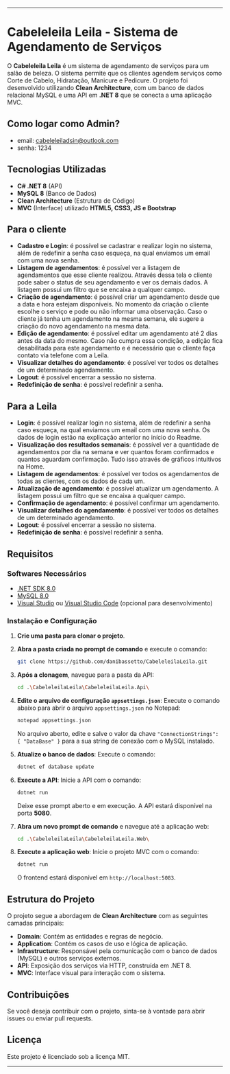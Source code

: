 
---

# Cabeleleila Leila - Sistema de Agendamento de Serviços

O **Cabeleleila Leila** é um sistema de agendamento de serviços para um salão de beleza. O sistema permite que os clientes agendem serviços como Corte de Cabelo, Hidratação, Manicure e Pedicure. O projeto foi desenvolvido utilizando **Clean Architecture**, com um banco de dados relacional MySQL e uma API em **.NET 8** que se conecta a uma aplicação MVC.

## Como logar como Admin?

- email: cabeleleiladsin@outlook.com
- senha: 1234

## Tecnologias Utilizadas

- **C# .NET 8** (API)
- **MySQL 8** (Banco de Dados)
- **Clean Architecture** (Estrutura de Código)
- **MVC** (Interface) utilizado **HTML5, CSS3, JS e Bootstrap**

## Para o cliente

- **Cadastro e Login**: é possível se cadastrar e realizar login no sistema, além de redefinir a senha caso esqueça, na qual enviamos um email com uma nova senha.
- **Listagem de agendamentos**: é possível ver a listagem de agendamentos que esse cliente realizou. Através dessa tela o cliente pode saber o status de seu agendamento e ver os demais dados. A listagem possui um filtro que se encaixa a qualquer campo.
- **Criação de agendamento**: é possível criar um agendamento desde que a data e hora estejam disponíveis. No momento da criação o cliente escolhe o serviço e pode ou não informar uma observação. Caso o cliente já tenha um agendamento na mesma semana, ele sugere a criação do novo agendamento na mesma data.
- **Edição de agendamento**: é possível editar um agendamento até 2 dias antes da data do mesmo. Caso não cumpra essa condição, a edição fica desabilitada para este agendamento e é necessário que o cliente faça contato via telefone com a Leila.
- **Visualizar detalhes do agendamento**: é possível ver todos os detalhes de um determinado agendamento.
- **Logout**: é possível encerrar a sessão no sistema.
- **Redefinição de senha**: é possível redefinir a senha.

## Para a Leila

- **Login**: é possível realizar login no sistema, além de redefinir a senha caso esqueça, na qual enviamos um email com uma nova senha. Os dados de login estão na explicação anterior no início do Readme.
- **Visualização dos resultados semanais**: é possível ver a quantidade de agendamentos por dia na semana e ver quantos foram confirmados e quantos aguardam confirmação. Tudo isso através de gráficos intuitivos na Home.
- **Listagem de agendamentos**: é possível ver todos os agendamentos de todas as clientes, com os dados de cada um. 
- **Atualização de agendamento**: é possível atualizar um agendamento. A listagem possui um filtro que se encaixa a qualquer campo.
- **Confirmação de agendamento**: é possível confirmar um agendamento.
- **Visualizar detalhes do agendamento**: é possível ver todos os detalhes de um determinado agendamento.
- **Logout**: é possível encerrar a sessão no sistema.
- **Redefinição de senha**: é possível redefinir a senha.

## Requisitos

### Softwares Necessários

- [.NET SDK 8.0](https://dotnet.microsoft.com/download/dotnet/8.0)
- [MySQL 8.0](https://dev.mysql.com/downloads/mysql/)
- [Visual Studio](https://visualstudio.microsoft.com/) ou [Visual Studio Code](https://code.visualstudio.com/) (opcional para desenvolvimento)

### Instalação e Configuração

1. **Crie uma pasta para clonar o projeto**.
   
2. **Abra a pasta criada no prompt de comando** e execute o comando:
   ```bash
   git clone https://github.com/danibassetto/CabeleleilaLeila.git
   ```

3. **Após a clonagem**, navegue para a pasta da API:
   ```bash
   cd .\CabeleleilaLeila\CabeleleilaLeila.Api\
   ```

4. **Edite o arquivo de configuração `appsettings.json`**:
   Execute o comando abaixo para abrir o arquivo `appsettings.json` no Notepad:
   ```bash
   notepad appsettings.json
   ```
   No arquivo aberto, edite e salve o valor da chave `"ConnectionStrings": { "DataBase" }` para a sua string de conexão com o MySQL instalado.

5. **Atualize o banco de dados**:
   Execute o comando:
   ```bash
   dotnet ef database update
   ```

6. **Execute a API**:
   Inicie a API com o comando:
   ```bash
   dotnet run
   ```
   Deixe esse prompt aberto e em execução. A API estará disponível na porta **5080**.

7. **Abra um novo prompt de comando** e navegue até a aplicação web:
   ```bash
   cd .\CabeleleilaLeila\CabeleleilaLeila.Web\
   ```

8. **Execute a aplicação web**:
   Inicie o projeto MVC com o comando:
   ```bash
   dotnet run
   ```
   O frontend estará disponível em `http://localhost:5083`.

## Estrutura do Projeto

O projeto segue a abordagem de **Clean Architecture** com as seguintes camadas principais:

- **Domain**: Contém as entidades e regras de negócio.
- **Application**: Contém os casos de uso e lógica de aplicação.
- **Infrastructure**: Responsável pela comunicação com o banco de dados (MySQL) e outros serviços externos.
- **API**: Exposição dos serviços via HTTP, construída em .NET 8.
- **MVC**: Interface visual para interação com o sistema.

## Contribuições

Se você deseja contribuir com o projeto, sinta-se à vontade para abrir issues ou enviar pull requests.

## Licença

Este projeto é licenciado sob a licença MIT.

---
